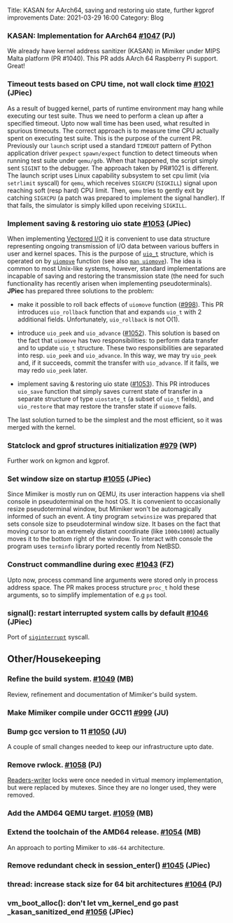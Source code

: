 Title: KASAN for AArch64, saving and restoring uio state, further kgprof improvements
Date: 2021-03-29 16:00
Category: Blog



### KASAN: Implementation for AArch64 [#1047][10] (**PJ**)

We already have kernel address sanitizer (KASAN) in Mimiker under MIPS Malta platform (PR #1040). This PR adds AArch 64 Raspberry Pi support. Great!  


### Timeout tests based on CPU time, not wall clock time [#1021][11] (**JPiec**)

As a result of bugged kernel, parts of runtime environment may hang while executing our test suite. Thus we need to perform a clean up after a specified timeout. Upto now wall time has been used, what resulted in spurious timeouts. The correct approach is to measure time CPU actually spent on executing test suite. This is the purpose of the current PR. Previously our `launch` script used a standard `TIMEOUT` pattern of Python application driver `pexpect`  `spawn/expect` function to detect timeouts when running test suite under `qemu/gdb`. When that happened, the script simply sent `SIGINT` to the debugger. The approach taken by PR#1021 is different. The launch script uses Linux capability subsystem to set cpu limit (via `setrlimit` syscall) for `qemu`, which receives `SIGXCPU` (`SIGKILL`) signal upon reaching soft (resp hard) CPU limit. Then, `qemu` tries to gently exit by catching `SIGXCPU` (a patch was prepared to implement the signal handler). If that fails, the simulator is simply killed upon receiving `SIGKILL`.



###  Implement saving & restoring uio state [#1053][9] (**JPiec**)

When implementing [Vectored I/O][3] it is convenient to use data structure representing ongoing transmission of I/O data between various buffers in user and kernel spaces. This is the purpose of [`uio_t`][4] structure, which is operated on by  [`uiomove`][5] function (see also [`man uiomove`][6]). The idea is common to most Unix-like systems, however, standard implementations are incapable of        saving and restoring the transmission state (the need for such functionality has recently arisen when implementing pseudoterminals). **JPiec** has prepared three solutions to the problem:

- make it possible to roll back effects of `uiomove` function ([#998][7]). This PR introduces `uio_rollback` function that  and expands `uio_t` with 2 additional fields. Unfortunately, `uio_rollback` is not O(1).

- introduce `uio_peek` and `uio_advance` ([#1052][8]). This solution is based on the fact that `uiomove` has two responsibilities: to perform data transfer and to update `uio_t` structure. These two responsibilities are separated into resp. `uio_peek` and `uio_advance`. In this way, we may try `uio_peek` and, if it succeeds, commit the transfer with `uio_advance`. If it fails, we may redo `uio_peek` later.

- implement saving & restoring uio state ([#1053][9]). This PR introduces `uio_save` function that simply saves current state of transfer in a separate structure of type `uiostate_t` (a subset of `uio_t` fields), and `uio_restore` that may restore the transfer state if `uiomove` fails.  


The last solution turned to be the simplest and the most efficient, so it was merged with the kernel.


### Statclock and gprof structures initialization [#979][12] (**WP**)
Further work on kgmon and kgprof.


### Set window size on startup [#1055][13] (**JPiec**)
Since Mimiker is mostly run on QEMU, its user interaction happens via shell console in pseudoterminal on the host OS. It is convenient to occasionally resize pseudoterminal window, but Mimiker won't be automagically informed of such an event. A tiny program `setwinsize` was prepared that sets console size to pseudoterminal window size. It bases on the fact that moving cursor to an extremely distant coordinate (like `1000x1000`) actually moves it to the bottom right of the window. To interact with console the program uses `terminfo` library ported recently from NetBSD.



### Construct commandline during exec [#1043][14] (**FZ**)
Upto now, process command line arguments were stored only in process address space. The PR makes process structure `proc_t` hold these arguments, so to simplify implementation of e.g `ps` tool.



###  signal(): restart interrupted system calls by default [#1046][15] (**JPiec**)

Port of [`siginterrupt`][2] syscall.



## Other/Housekeeping


### Refine the build system. [#1049][16] (**MB**)

Review, refinement and documentation of Mimiker's build system.


### Make Mimiker compile under GCC11 [#999][17] (**JU**)
###  Bump gcc version to 11 [#1050][18] (**JU**)

A couple of small changes needed to keep our infrastructure upto date.


### Remove rwlock. [#1058][19] (**PJ**)

[Readers-writer][1] locks were once needed in virtual memory implementation, but were replaced by mutexes. Since they are no longer used, they were removed.

###  Add the AMD64 QEMU target. [#1059][20] (**MB**)
### Extend the toolchain of the AMD64 release. [#1054][21] (**MB**)

An approach to porting Mimiker to `x86-64` architecture.

### Remove redundant check in session_enter() [#1045][22] (**JPiec**)
###  thread: increase stack size for 64 bit architectures [#1064][23] (**PJ**) 
### vm_boot_alloc(): don't let vm_kernel_end go past _kasan_sanitized_end [#1056][24] (**JPiec**)



[1]: https://en.wikipedia.org/wiki/Readers%E2%80%93writer_lock
[2]: https://www.freebsd.org/cgi/man.cgi?query=siginterrupt&manpath=FreeBSD+12.2-RELEASE+and+Ports
[3]: https://en.wikipedia.org/wiki/Vectored_I/O
[4]: https://mimiker.ii.uni.wroc.pl/source/xref/mimiker/include/sys/uio.h?r=60656d5d#30
[5]: https://mimiker.ii.uni.wroc.pl/source/xref/mimiker/sys/kern/uio.c?r=ec667fa8#36
[6]: https://www.freebsd.org/cgi/man.cgi?query=uiomove&manpath=FreeBSD+12.2-RELEASE+and+Ports
[7]: https://github.com/cahirwpz/mimiker/pull/998
[8]: https://github.com/cahirwpz/mimiker/pull/1052
[9]: https://github.com/cahirwpz/mimiker/pull/1053
[10]: https://github.com/cahirwpz/mimiker/pull/1047
[11]: https://github.com/cahirwpz/mimiker/pull/1021
[12]: https://github.com/cahirwpz/mimiker/pull/979
[13]: https://github.com/cahirwpz/mimiker/pull/1055
[14]: https://github.com/cahirwpz/mimiker/pull/1043
[15]: https://github.com/cahirwpz/mimiker/pull/1046
[16]: https://github.com/cahirwpz/mimiker/pull/1049
[17]: https://github.com/cahirwpz/mimiker/pull/999
[18]: https://github.com/cahirwpz/mimiker/pull/1050
[19]: https://github.com/cahirwpz/mimiker/pull/1058
[20]: https://github.com/cahirwpz/mimiker/pull/1059
[21]: https://github.com/cahirwpz/mimiker/pull/1054
[22]: https://github.com/cahirwpz/mimiker/pull/1045
[23]: https://github.com/cahirwpz/mimiker/pull/1064
[24]: https://github.com/cahirwpz/mimiker/pull/1056

